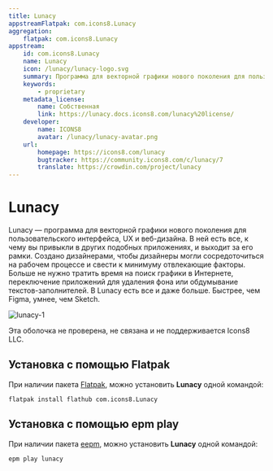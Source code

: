 ```yaml
---
title: Lunacy
appstreamFlatpak: com.icons8.Lunacy
aggregation:
    flatpak: com.icons8.Lunacy
appstream:
    id: com.icons8.Lunacy
    name: Lunacy
    icon: /lunacy/lunacy-logo.svg
    summary: Программа для векторной графики нового поколения для пользовательского интерфейса, UX и веб-дизайна.
    keywords:
        - proprietary
    metadata_license: 
        name: Собственная
        link: https://lunacy.docs.icons8.com/lunacy%20license/
    developer: 
        name: ICONS8
        avatar: /lunacy/lunacy-avatar.png
    url:
        homepage: https://icons8.com/lunacy
        bugtracker: https://community.icons8.com/c/lunacy/7
        translate: https://crowdin.com/project/lunacy
---
```


# Lunacy

Lunacy — программа для векторной графики нового поколения для пользовательского интерфейса, UX и веб-дизайна. В ней есть все, к чему вы привыкли в других подобных приложениях, и выходит за его рамки. Создано дизайнерами, чтобы дизайнеры могли сосредоточиться на рабочем процессе и свести к минимуму отвлекающие факторы. Больше не нужно тратить время на поиск графики в Интернете, переключение приложений для удаления фона или обдумывание текстов-заполнителей. В Lunacy есть все и даже больше. Быстрее, чем Figma, умнее, чем Sketch.

![lunacy-1](/lunacy/lunacy-1.jpg)

Эта оболочка не проверена, не связана и не поддерживается Icons8 LLC.

## Установка c помощью Flatpak <Badge type="danger" text="Неофициальная сборка" />

При наличии пакета [Flatpak](/flatpak), можно установить **Lunacy** одной командой:

```shell
flatpak install flathub com.icons8.Lunacy
```

<!--@include: ./parts/install/software-flatpak.md-->

## Установка c помощью epm play <Badge type="danger" text="Неофициальная сборка" />

При наличии пакета [eepm](/epm), можно установить **Lunacy** одной командой:

```shell
epm play lunacy
```